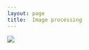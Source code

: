 ```yaml
---
layout: page
title:  Image processing
---
```


<a href="">
<img src="{{ site.url }}{{ site.baseurl }}/Process flow.png">
</a>

